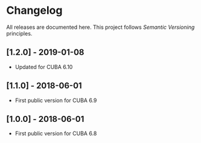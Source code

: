 # Changelog

All releases are documented here. This project follows *Semantic Versioning* principles.

## [1.2.0] - 2019-01-08

- Updated for CUBA 6.10

## [1.1.0] - 2018-06-01

- First public version for CUBA 6.9

## [1.0.0] - 2018-06-01

- First public version for CUBA 6.8